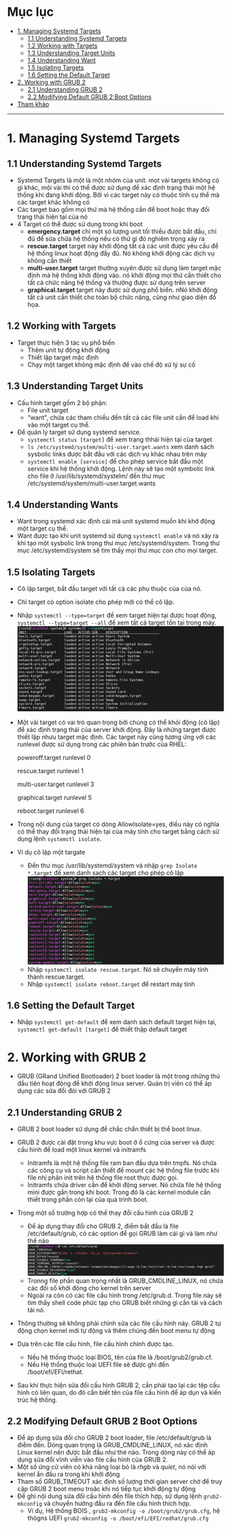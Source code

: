 # Mục lục
- [1. Managing Systemd Targets](#1)
  - [1.1 Understanding Systemd Targets](#11)
  - [1.2 Working with Targets](#12)
  - [1.3 Understanding Target Units](#13)
  - [1.4 Understanding Want](#14)
  - [1.5 Isolating Targets](#15)
  - [1.6 Setting the Default Target](#16)
- [2. Working with GRUB 2](#2)
  - [2.1 Understanding GRUB 2](#21)
  - [2.2 Modifying Default GRUB 2 Boot Options](#22)
- [Tham khảo](#tm)

---

<a name ='1'></a>
# 1. Managing Systemd Targets

<a name ='11'></a>
## 1.1 Understanding Systemd Targets
-  Systemd Targets là một là một nhóm của unit. mọt vài targets không có gì khác, mội vài thì có thể được sử dụng để xác định trạng thái một hệ thống khi đang khởi động. Bởi vì các target này có thuộc tính cụ thể mà các target khác không có 
- Các target bao gồm mọi thứ mà hệ thống cần để boot hoặc thay đổi trạng thái hiện tại của nó  
- 4 Target có thể được sử dụng trong khi boot
  - **emergency.target** chỉ một só lượng unit tối thiểu được bắt đầu, chỉ đủ để sửa chữa hệ thống nếu có thứ gì đó nghiêm trọng xảy ra
  - **rescue.target** target này khởi động tất cả các unit được yêu cầu để hệ thống linux hoạt động đầy đủ. Nó không khởi động các dịch vụ không cần thiết 
  - **multi-user.target** target thường xuyên được sử dụng làm target mặc định  mà hệ thống khởi động vào. nó khởi động mọi thứ cần thiết  cho tất cả chức năng hệ thống và thường được sử dụng trên server
  - **graphical.target**  target này được sử dụng phổ biến. nNó khởi động  tất cả unit cần thiết cho toàn bộ chức năng, cũng như giao diện đồ họa. 



<a name ='12'></a>
## 1.2 Working with Targets
- Target thực hiện 3 tác vụ phổ biến 
  - Thêm unit tự động khởi động
  - Thiết lập target mặc định 
  - Chạy một target không mặc định  để vào chế độ xử lý sự cố 

<a name ='13'></a>
## 1.3 Understanding Target Units
- Cấu hình target gồm 2 bộ phận: 
  - File unit target
  - "want", chứa các tham chiếu đến tất cả các file unit cần để load khi vào một target cụ thể.
- Để quản lý target sử dụng systemd service.
  - `systemctl status [target]` để xem trạng thhái hiện tại của target
  - `ls /etc/systemd/system/multi-user.target.wants` xem danh sách sysbolic links được bắt đầu với các dịch vụ khác nhau trên máy
  - `systemctl enable [service]` để cho phép service bắt đầu một service khi hệ thống khởi động. Lệnh này sẽ tạo một symbolic link cho file ở /usr/lib/systemd/systelm/ đến thư mục  /etc/systemd/system/multi-user.target.wants

<a name ='14'></a>
## 1.4 Understanding Wants

- Want trong systemd xác định cái mà unit systemd muốn khi khở động một target cụ thể.
- Want được tạo khi unit systemd sử dụng `systemctl enable` và nó xảy ra khi tạo một sysbolic link trong thư mục /etc/systemd/system. Trong thư mục /etc/systemd/system sẽ tìm thấy mọi thư mục con cho mọi target.

<a name ='15'></a>
## 1.5 Isolating Targets

- Cô lập target, bắt đầu target với tất cả các phụ thuộc của của nó.
- Chỉ target có option isolate cho phép mới có thể cô lập. 

- Nhập `systemctl --type=target` để xem target hiện tại được hoạt động, `systemctl --type=target --all` để xem tất cả target tồn tại trong máy.
  ![image](image/chap17/Screenshot_1.png)

- Một vài target có vai trò quan trọng bởi chúng có thể khỏi động (cô lập)  để xác định trạng thái của server khởi động. Đây là những target được thiết lập nhưu target mặc định.  Các target này cũng tương ứng với các runlevel được sử dụng trong các phiên bản trước của RHEL: 

    poweroff.target runlevel 0

    rescue.target runlevel 1

    multi-user.target runlevel 3

    graphical.target runlevel 5

    reboot.target runlevel 6

- Trong nội dung của target có dòng AllowIsolate=yes, điều này có nghĩa có thể thay đổi trạng thái hiện tại của máy tính cho target bằng cách sử dụng lệnh `systemctl isolate`.
- Ví dụ cô lập một targate 
  - Đến thư mục /usr/lib/systemd/system và nhập `grep Isolate *.target` để xem danh sach các target cho phép cô lập
   ![image](image/chap17/Screenshot_2.png)
  - Nhập `systemctl isolate rescue.target`. Nó sẽ chuyển máy tính thành rescue.target. 
  - Nhập `systemctl isolate reboot.target` để restart máy tính  

<a name ='15'></a>
## 1.6 Setting the Default Target
- Nhập `systemctl get-default` để xem danh sách default target hiện tại, `systemctl get-default [target]` để thiết thập default target


<a name ='2'></a>
# 2. Working with GRUB 2
- GRUB (GRand Unified Bootloader) 2 boot loader là một trong  những thú đầu tiên hoạt động để khởi động linux server. Quản trị viên có thể áp dụng các sửa đổi đói với GRUB 2 

<a name ='21'></a>
## 2.1 Understanding GRUB 2

- GRUB 2 boot loader sử dụng để chắc chắn thiết bị thể boot linux. 
- GRUB 2 được cài đặt trong khu vực boot ở ổ cứng của server và được cấu hình để load một linux kernel  và  initramfs
  - Initramfs là một hệ thống file ram ban đầu dựa trên tmpfs. Nó chứa các công cụ và script cần thiết để mount các hệ thống file trước khi file nhị phân init trên hệ thống file root thực được gọi.
  - Initramfs chứa driver cần để khởi động server. Nó chứa file hệ thống mini được gắn trong khi boot. Trong đó là các kernel module cần thiết trong phần còn lại của quá trình boot. 

- Trong một số trường hợp có thể thay đổi cấu hình của GRUB 2 
  - Để áp dụng thay đổi cho GRUB 2, điểm bắt đầu là file /etc/default/grub, có các option để gọi GRUB  làm cái gì và làm như thế nào  
 ![image](image/chap17/Screenshot_3.png)
  - Tronng file phần quan trọng nhất là GRUB_CMDLINE_LINUX, nó chứa các đối số khởi động cho kernel trên server
  - Ngoài ra còn có các file cấu hình trong /etc/grub.d. Trong file này sẽ tìm thấy shell code phức tạp cho GRUB biết những gì cần tải và cách tải nó. 
- Thông thường sẽ không phải chỉnh sửa các file cấu hình này. GRUB 2 tự động chọn kernel mới tự động và thêm chúng đến boot menu tự động
- Dựa trên các file cấu hình, file cấu hình chính được tạo. 
  - Nếu hệ thống thuộc loại BIOS, tên của file là /boot/grub2/grub.cf. 
  - Nếu Hệ thống thuộc loại UEFI file sẽ được ghi đến /boot/efi/EFI/rethat.
- Sau khi thực hiện sửa đổi cấu hình GRUB 2, cần phải tạo lại các tệp cấu hình có liên quan, do đó cần biết tên của file cấu hình để áp dụn và kiến trúc hệ thống.


<a name ='22'></a>
## 2.2 Modifying Default GRUB 2 Boot Options
- Để áp dụng sửa đổi cho GRUB 2 boot loader, file /etc/default/grub là điểm đến. Dòng quan trọng là GRUB_CMDLINE_LINUX, nó xác định  Linux kernel nên được bắt đầu như thé nào. Trong dòng này có thể áp dụng sửa đổi vĩnh viễn vào file cấu hình của GRUB 2. 
- Một số ứng cử viên có khả năng loại bỏ là *rhgb* và *quiet*, nó nói với kernel ẩn đầu ra trong khi khởi động
- Tham số GRUB_TIMEOUT  xác định số lượng thời gian server chờ để truy cập GRUB 2 boot menu troăc khi nó tiếp tục khởi động tự động 
- Để ghi nội dung sửa đổi cấu hình đến file thích hợp, sử dụng lệnh `grub2-mkconfig` và chuyển hướng đầu ra đến file cấu hình thích hợp.
  - Ví dụ, Hệ thống BOIS ,  `grub2-mkconfig -o /boot/grub2/grub.cfg`, hệ thôgns UEFI `grub2-mkconfig -o /boot/efi/EFI/redhat/grub.cfg`











